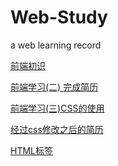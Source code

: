 # Web-Study
a web learning record


[前端初识](https://github.com/DragonTnT/Web-Study/blob/master/%E5%89%8D%E7%AB%AF%E5%88%9D%E8%AF%86.md)

[前端学习(二) 完成简历](https://github.com/DragonTnT/Web-Study/blob/master/%E5%89%8D%E7%AB%AF%E5%AD%A6%E4%B9%A0(%E4%BA%8C)%20%E5%AE%8C%E6%88%90%E7%AE%80%E5%8E%86.md)

[前端学习(三)CSS的使用](https://github.com/DragonTnT/Web-Study/blob/master/%E5%89%8D%E7%AB%AF%E5%AD%A6%E4%B9%A0(%E4%B8%89)CSS%E7%9A%84%E4%BD%BF%E7%94%A8.md)

[经过css修改之后的简历](https://codepen.io/dragonTnT/pen/ZEzXENO)

[HTML标签](https://github.com/DragonTnT/Web-Study/blob/master/HTML%E6%A0%87%E7%AD%BE.md)
